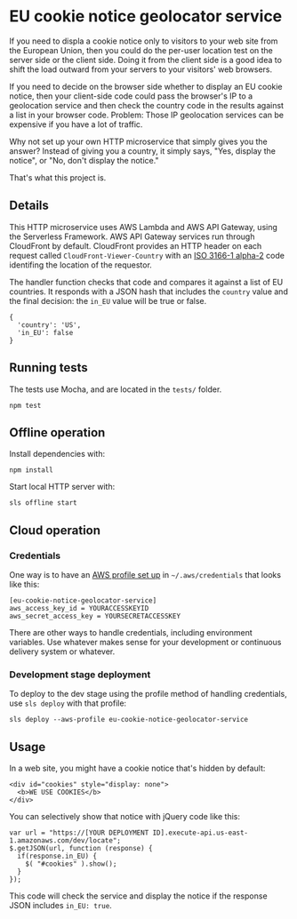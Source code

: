 # EU cookie notice geolocator service

If you need to displa a cookie notice only to visitors to your web site from the European Union, then you could do the per-user location test on the server side or the client side.  Doing it from the client side is a good idea to shift the load outward from your servers to your visitors' web browsers.

If you need to decide on the browser side whether to display an EU cookie notice, then your client-side code could pass the browser's IP to a geolocation service and then check the country code in the results against a list in your browser code.  Problem: Those IP geolocation services can be expensive if you have a lot of traffic.

Why not set up your own HTTP microservice that simply gives you the answer?  Instead of giving you a country, it simply says, "Yes, display the notice", or "No, don't display the notice."

That's what this project is.

## Details

This HTTP microservice uses AWS Lambda and AWS API Gateway, using the Serverless Framework.  AWS API Gateway services run through CloudFront by default.  CloudFront provides an HTTP header on each request called ```CloudFront-Viewer-Country``` with an [ISO 3166-1 alpha-2](http://en.wikipedia.org/wiki/ISO_3166-1_alpha-2) code identifing the location of the requestor.

The handler function checks that code and compares it against a list of EU countries.  It responds with a JSON hash that includes the ```country``` value and the final decision: the ```in_EU``` value will be true or false.

    {
      'country': 'US',
      'in_EU': false
    }

## Running tests

The tests use Mocha, and are located in the ```tests/``` folder.

    npm test

## Offline operation

Install dependencies with:

    npm install

Start local HTTP server with:

    sls offline start

## Cloud operation

### Credentials

One way is to have an [AWS profile set up](https://serverless.com/framework/docs/providers/aws/guide/credentials/) in ```~/.aws/credentials``` that looks like this:

    [eu-cookie-notice-geolocator-service]
    aws_access_key_id = YOURACCESSKEYID
    aws_secret_access_key = YOURSECRETACCESSKEY

There are other ways to handle credentials, including environment variables.  Use whatever makes sense for your development or continuous delivery system or whatever.

### Development stage deployment

To deploy to the dev stage using the profile method of handling credentials, use ```sls deploy``` with that profile:

    sls deploy --aws-profile eu-cookie-notice-geolocator-service

## Usage

In a web site, you might have a cookie notice that's hidden by default:

    <div id="cookies" style="display: none">
      <b>WE USE COOKIES</b>
    </div>

You can selectively show that notice with jQuery code like this:

    var url = "https://[YOUR DEPLOYMENT ID].execute-api.us-east-1.amazonaws.com/dev/locate";
    $.getJSON(url, function (response) {
      if(response.in_EU) {
        $( "#cookies" ).show();
      }
    });

This code will check the service and display the notice if the response JSON includes ```in_EU: true```.
